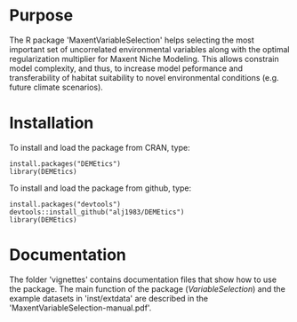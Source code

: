 # Purpose

The R package 'MaxentVariableSelection' helps selecting the most
important set of uncorrelated environmental variables along with the
optimal regularization multiplier for Maxent Niche Modeling. This
allows constrain model complexity, and thus, to increase model
peformance and transferability of habitat suitability to novel
environmental conditions (e.g. future climate scenarios).

# Installation

To install and load the package from CRAN, type:

```{r, eval=FALSE}
install.packages("DEMEtics")
library(DEMEtics)
```

To install and load the package from github, type:

```{r, eval=FALSE}
install.packages("devtools") 
devtools::install_github("alj1983/DEMEtics")
library(DEMEtics)
```
# Documentation

The folder 'vignettes' contains documentation files that show how to
use the package. The main function of the package
(*VariableSelection*) and the example datasets in 'inst/extdata' are
described in the 'MaxentVariableSelection-manual.pdf'.

